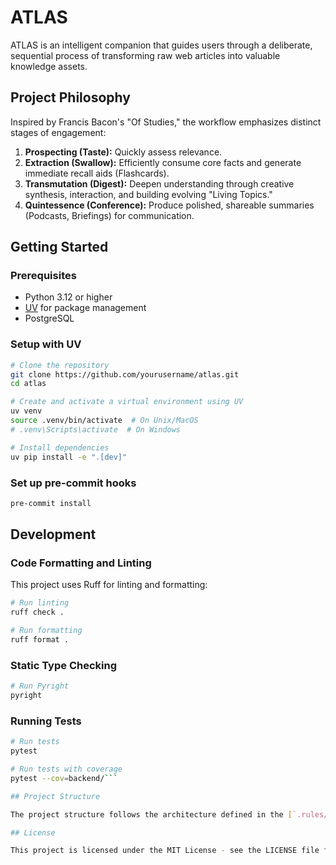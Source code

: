 # ATLAS

ATLAS is an intelligent companion that guides users through a deliberate, sequential process of transforming raw web articles into valuable knowledge assets.

## Project Philosophy

Inspired by Francis Bacon's "Of Studies," the workflow emphasizes distinct stages of engagement:

1. **Prospecting (Taste):** Quickly assess relevance.
2. **Extraction (Swallow):** Efficiently consume core facts and generate immediate recall aids (Flashcards).
3. **Transmutation (Digest):** Deepen understanding through creative synthesis, interaction, and building evolving "Living Topics."
4. **Quintessence (Conference):** Produce polished, shareable summaries (Podcasts, Briefings) for communication.

## Getting Started

### Prerequisites

- Python 3.12 or higher
- [UV](https://github.com/astral-sh/uv) for package management
- PostgreSQL

### Setup with UV

```bash
# Clone the repository
git clone https://github.com/yourusername/atlas.git
cd atlas

# Create and activate a virtual environment using UV
uv venv
source .venv/bin/activate  # On Unix/MacOS
# .venv\Scripts\activate  # On Windows

# Install dependencies
uv pip install -e ".[dev]"
```

### Set up pre-commit hooks

```bash
pre-commit install
```

## Development

### Code Formatting and Linting

This project uses Ruff for linting and formatting:

```bash
# Run linting
ruff check .

# Run formatting
ruff format .
```

### Static Type Checking

```bash
# Run Pyright
pyright
```

### Running Tests

```bash
# Run tests
pytest

# Run tests with coverage
pytest --cov=backend/```

## Project Structure

The project structure follows the architecture defined in the [`.rules/architecture.md`](.rules/architecture.md) document. This document details the separation of backend and frontend concerns, with the backend implementing a workflow-based architecture using Temporal for durable execution. Please refer to this document for the most up-to-date information about the project structure.

## License

This project is licensed under the MIT License - see the LICENSE file for details.
